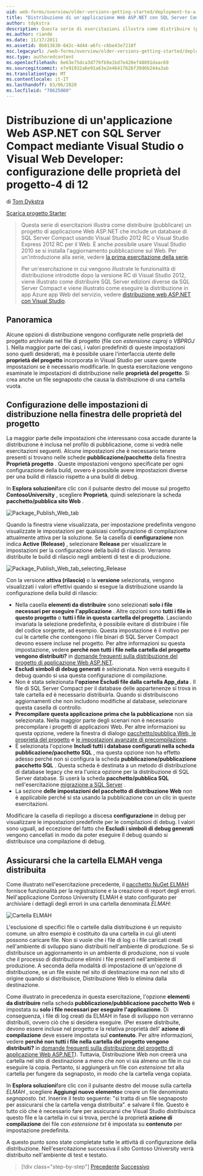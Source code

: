```yaml
---
uid: web-forms/overview/older-versions-getting-started/deployment-to-a-hosting-provider/deployment-to-a-hosting-provider-configuring-project-properties-4-of-12
title: "Distribuzione di un'applicazione Web ASP.NET con SQL Server Compact mediante Visual Studio o Visual Web Developer: configurazione delle proprietà del progetto-4 di 12 | Microsoft Docs"
author: tdykstra
description: Questa serie di esercitazioni illustra come distribuire (pubblicare) un progetto di applicazione Web ASP.NET che include un database di SQL Server Compact usando Visual Stu...
ms.author: riande
ms.date: 11/17/2011
ms.assetid: 8b013630-842c-4d44-a6fc-c6be43e7210f
msc.legacyurl: /web-forms/overview/older-versions-getting-started/deployment-to-a-hosting-provider/deployment-to-a-hosting-provider-configuring-project-properties-4-of-12
msc.type: authoredcontent
ms.openlocfilehash: 6e63e75dca3d776fb9a1bd7e420ef48891daac69
ms.sourcegitcommit: e7e91932a6e91a63e2e46417626f39d6b244a3ab
ms.translationtype: MT
ms.contentlocale: it-IT
ms.lasthandoff: 03/06/2020
ms.locfileid: "78625860"
---
```

# <a name="deploying-an-aspnet-web-application-with-sql-server-compact-using-visual-studio-or-visual-web-developer-configuring-project-properties---4-of-12"></a>Distribuzione di un'applicazione Web ASP.NET con SQL Server Compact mediante Visual Studio o Visual Web Developer: configurazione delle proprietà del progetto-4 di 12

di [Tom Dykstra](https://github.com/tdykstra)

[Scarica progetto Starter](https://code.msdn.microsoft.com/Deploying-an-ASPNET-Web-4e31366b)

> Questa serie di esercitazioni illustra come distribuire (pubblicare) un progetto di applicazione Web ASP.NET che include un database di SQL Server Compact usando Visual Studio 2012 RC o Visual Studio Express 2012 RC per il Web. È anche possibile usare Visual Studio 2010 se si installa l'aggiornamento pubblicazione sul Web. Per un'introduzione alla serie, vedere [la prima esercitazione della serie](deployment-to-a-hosting-provider-introduction-1-of-12.md).
> 
> Per un'esercitazione in cui vengono illustrate le funzionalità di distribuzione introdotte dopo la versione RC di Visual Studio 2012, viene illustrato come distribuire SQL Server edizioni diverse da SQL Server Compact e viene illustrato come eseguire la distribuzione in app Azure app Web del servizio, vedere [distribuzione web ASP.NET con Visual Studio](../../deployment/visual-studio-web-deployment/introduction.md).

## <a name="overview"></a>Panoramica

Alcune opzioni di distribuzione vengono configurate nelle proprietà del progetto archiviate nel file di progetto (file con *estensione csproj* o *VBPROJ* ). Nella maggior parte dei casi, i valori predefiniti di queste impostazioni sono quelli desiderati, ma è possibile usare l'interfaccia utente delle **proprietà del progetto** incorporata in Visual Studio per usare queste impostazioni se è necessario modificarle. In questa esercitazione vengono esaminate le impostazioni di distribuzione nelle **proprietà del progetto**. Si crea anche un file segnaposto che causa la distribuzione di una cartella vuota.

## <a name="configuring-deployment-settings-in-the-project-properties-window"></a>Configurazione delle impostazioni di distribuzione nella finestra delle proprietà del progetto

La maggior parte delle impostazioni che interessano cosa accade durante la distribuzione è inclusa nel profilo di pubblicazione, come si vedrà nelle esercitazioni seguenti. Alcune impostazioni che è necessario tenere presenti si trovano nelle schede **pubblicazione/pacchetto** della finestra **Proprietà progetto** . Queste impostazioni vengono specificate per ogni configurazione della build, ovvero è possibile avere impostazioni diverse per una build di rilascio rispetto a una build di debug.

In **Esplora soluzioni**fare clic con il pulsante destro del mouse sul progetto **ContosoUniversity** , scegliere **Proprietà**, quindi selezionare la scheda **pacchetto/pubblica sito Web** .

![Package_Publish_Web_tab](deployment-to-a-hosting-provider-configuring-project-properties-4-of-12/_static/image1.png)

Quando la finestra viene visualizzata, per impostazione predefinita vengono visualizzate le impostazioni per qualsiasi configurazione di compilazione attualmente attiva per la soluzione. Se la casella di **configurazione** non indica **Active (Release)** , selezionare **Release** per visualizzare le impostazioni per la configurazione della build di rilascio. Verranno distribuite le build di rilascio negli ambienti di test e di produzione.

![Package_Publish_Web_tab_selecting_Release](deployment-to-a-hosting-provider-configuring-project-properties-4-of-12/_static/image2.png)

Con la versione **attiva (rilascio)** o la **versione** selezionata, vengono visualizzati i valori effettivi quando si esegue la distribuzione usando la configurazione della build di rilascio:

- Nella casella **elementi da distribuire** sono selezionati **solo i file necessari per eseguire l'applicazione** . Altre opzioni sono **tutti i file in questo progetto** o **tutti i file in questa cartella del progetto**. Lasciando invariata la selezione predefinita, è possibile evitare di distribuire i file del codice sorgente, ad esempio. Questa impostazione è il motivo per cui le cartelle che contengono i file binari di SQL Server Compact devono essere incluse nel progetto. Per altre informazioni su questa impostazione, vedere **perché non tutti i file nella cartella del progetto vengono distribuiti?** in [domande frequenti sulla distribuzione del progetto di applicazione Web ASP.NET](https://msdn.microsoft.com/library/ee942158.aspx).
- **Escludi simboli di debug generati** è selezionata. Non verrà eseguito il debug quando si usa questa configurazione di compilazione.
- Non è stata selezionata **l'opzione Escludi file dalla cartella App\_data** . Il file di SQL Server Compact per il database delle appartenenze si trova in tale cartella ed è necessario distribuirla. Quando si distribuiscono aggiornamenti che non includono modifiche al database, selezionare questa casella di controllo.
- **Precompilare questa applicazione prima che la pubblicazione** non sia selezionata. Nella maggior parte degli scenari non è necessario precompilare i progetti di applicazioni Web. Per altre informazioni su questa opzione, vedere la finestra di dialogo [pacchetto/pubblica Web, le proprietà del progetto](https://msdn.microsoft.com/library/dd410108(v=vs.110).aspx) e [le impostazioni avanzate di precompilazione](https://msdn.microsoft.com/library/hh475319(v=vs.110).aspx).
- È selezionata l'opzione **Includi tutti i database configurati nella scheda pubblicazione/pacchetto SQL** , ma questa opzione non ha effetto adesso perché non si configura la scheda **pubblicazione/pubblicazione pacchetto SQL** . Questa scheda è destinata a un metodo di distribuzione di database legacy che era l'unica opzione per la distribuzione di SQL Server database. Si userà la scheda **pacchetto/pubblica SQL** nell'esercitazione [migrazione a SQL Server](deployment-to-a-hosting-provider-migrating-to-sql-server-10-of-12.md) .
- La sezione **delle impostazioni del pacchetto di distribuzione Web** non è applicabile perché si sta usando la pubblicazione con un clic in queste esercitazioni.

Modificare la casella di riepilogo a discesa **configurazione** in debug per visualizzare le impostazioni predefinite per le compilazioni di debug. I valori sono uguali, ad eccezione del fatto che **Escludi i simboli di debug generati** vengono cancellati in modo da poter eseguire il debug quando si distribuisce una compilazione di debug.

## <a name="making-sure-that-the-elmah-folder-gets-deployed"></a>Assicurarsi che la cartella ELMAH venga distribuita

Come illustrato nell'esercitazione precedente, il [pacchetto NuGet ELMAH](http://www.hanselman.com/blog/NuGetPackageOfTheWeek7ELMAHErrorLoggingModulesAndHandlersWithSQLServerCompact.aspx) fornisce funzionalità per la registrazione e la creazione di report degli errori. Nell'applicazione Contoso University ELMAH è stato configurato per archiviare i dettagli degli errori in una cartella denominata *ELMAH*:

![Cartella ELMAH](deployment-to-a-hosting-provider-configuring-project-properties-4-of-12/_static/image3.png)

L'esclusione di specifici file o cartelle dalla distribuzione è un requisito comune. un altro esempio è costituito da una cartella in cui gli utenti possono caricare file. Non si vuole che i file di log o i file caricati creati nell'ambiente di sviluppo siano distribuiti nell'ambiente di produzione. Se si distribuisce un aggiornamento in un ambiente di produzione, non si vuole che il processo di distribuzione elimini i file presenti nell'ambiente di produzione. A seconda della modalità di impostazione di un'opzione di distribuzione, se un file esiste nel sito di destinazione ma non nel sito di origine quando si distribuisce, Distribuzione Web lo elimina dalla destinazione.

Come illustrato in precedenza in questa esercitazione, l'opzione **elementi da distribuire** nella scheda **pubblicazione/pubblicazione pacchetto Web** è impostata su **solo i file necessari per eseguire l'applicazione**. Di conseguenza, i file di log creati da ELMAH in fase di sviluppo non verranno distribuiti, ovvero ciò che si desidera eseguire. (Per essere distribuite, devono essere incluse nel progetto e la relativa proprietà dell' **azione di compilazione** deve essere impostata sul **contenuto**. Per altre informazioni, vedere **perché non tutti i file nella cartella del progetto vengono distribuiti?** in [domande frequenti sulla distribuzione del progetto di applicazione Web ASP.NET](https://msdn.microsoft.com/library/ee942158.aspx)). Tuttavia, Distribuzione Web non creerà una cartella nel sito di destinazione a meno che non vi sia almeno un file in cui eseguire la copia. Pertanto, si aggiungerà un file con *estensione txt* alla cartella per fungere da segnaposto, in modo che la cartella venga copiata.

In **Esplora soluzioni**fare clic con il pulsante destro del mouse sulla cartella *ELMAH* , scegliere **Aggiungi nuovo elemento**e creare un file denominato *segnaposto. txt*. Inserire il testo seguente: "si tratta di un file segnaposto per assicurarsi che la cartella venga distribuita". e salvare il file. Questo è tutto ciò che è necessario fare per assicurarsi che Visual Studio distribuisca questo file e la cartella in cui si trova, perché la proprietà **azione di compilazione** dei file con *estensione txt* è impostata su **contenuto** per impostazione predefinita.

A questo punto sono state completate tutte le attività di configurazione della distribuzione. Nell'esercitazione successiva il sito Contoso University verrà distribuito nell'ambiente di test e testato.

> [!div class="step-by-step"]
> [Precedente](deployment-to-a-hosting-provider-web-config-file-transformations-3-of-12.md)
> [Successivo](deployment-to-a-hosting-provider-deploying-to-iis-as-a-test-environment-5-of-12.md)
